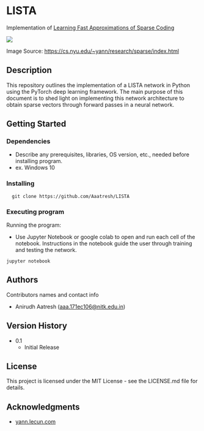 # LISTA
Implementation of [Learning Fast Approximations of Sparse Coding][1]

![](https://cs.nyu.edu/~yann/research/sparse/lista.png)

Image Source: https://cs.nyu.edu/~yann/research/sparse/index.html

  [1]: <http://yann.lecun.com/exdb/publis/pdf/gregor-icml-10.pdf>
  

## Description
This repository outlines the implementation of a LISTA network in Python using the PyTorch deep learning framework. The main purpose of this document is to shed light on implementing this network architecture to obtain sparse vectors through forward passes in a neural network.

## Getting Started

### Dependencies

* Describe any prerequisites, libraries, OS version, etc., needed before installing program.
* ex. Windows 10

### Installing
```
  git clone https://github.com/Aaatresh/LISTA
```


### Executing program

Running the program:
* Use Jupyter Notebook or google colab to open and run each cell of the notebook. Instructions in the notebook guide the user through training and testing the network.
```
jupyter notebook
```


## Authors

Contributors names and contact info
* Anirudh Aatresh (aaa.171ec106@nitk.edu.in)  


## Version History
* 0.1
    * Initial Release

## License

This project is licensed under the MIT License - see the LICENSE.md file for details.

## Acknowledgments
* [yann.lecun.com](http://yann.lecun.com/)
